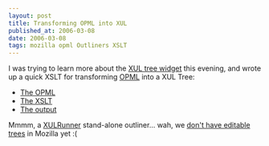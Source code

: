 ```yaml
---
layout: post
title: Transforming OPML into XUL
published_at: 2006-03-08
date: 2006-03-08
tags: mozilla opml Outliners XSLT
---
```


I was trying to learn more about the [XUL tree widget](http://xulplanet.com/references/elemref/ref_tree.html) this evening, and wrote up a quick XSLT for transforming [OPML](http://en.wikipedia.org/wiki/OPML) into a XUL Tree:

*   [The OPML](http://dietrich.ganx4.com/xul/feeds.opml)
*   [The XSLT](http://dietrich.ganx4.com/xul/opml2xultree.xsl)
*   [The output](http://dietrich.ganx4.com/xul/feeds.xml)

Mmmm, a [XULRunner](http://developer.mozilla.org/en/docs/XULRunner) stand-alone outliner... wah, we [don't have editable trees](https://bugzilla.mozilla.org/show_bug.cgi?id=218642) in Mozilla yet :(